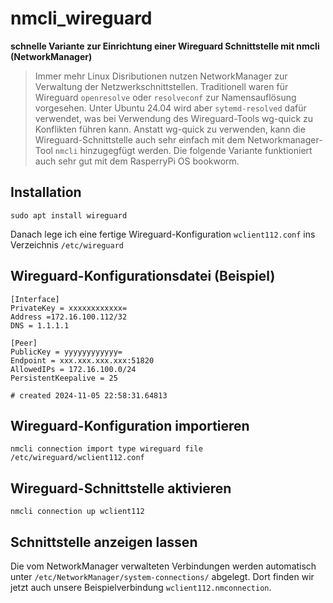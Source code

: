 # nmcli_wireguard
**schnelle Variante zur Einrichtung einer Wireguard Schnittstelle mit nmcli (NetworkManager)**

>Immer mehr Linux Disributionen nutzen NetworkManager zur Verwaltung der Netzwerkschnittstellen.
>Traditionell waren für Wireguard `openresolve` oder `resolveconf` zur Namensauflösung vorgesehen. Unter Ubuntu 24.04 wird aber `sytemd-resolved` dafür verwendet, was bei Verwendung des Wireguard-Tools wg-quick zu Konflikten führen kann.
>Anstatt wg-quick zu verwenden, kann die Wireguard-Schnittstelle auch sehr einfach mit dem Networkmanager-Tool `nmcli` hinzugegfügt werden.
>Die folgende Variante funktioniert auch sehr gut mit dem RasperryPi OS bookworm.

## Installation
```
sudo apt install wireguard
```
Danach lege ich eine fertige Wireguard-Konfiguration `wclient112.conf` ins Verzeichnis `/etc/wireguard`
## Wireguard-Konfigurationsdatei (Beispiel)
```
[Interface]
PrivateKey = xxxxxxxxxxxx=
Address =172.16.100.112/32
DNS = 1.1.1.1

[Peer]
PublicKey = yyyyyyyyyyyy=
Endpoint = xxx.xxx.xxx.xxx:51820
AllowedIPs = 172.16.100.0/24
PersistentKeepalive = 25

# created 2024-11-05 22:58:31.64813
```
## Wireguard-Konfiguration importieren
```
nmcli connection import type wireguard file /etc/wireguard/wclient112.conf
```
## Wireguard-Schnittstelle aktivieren
```
nmcli connection up wclient112
```
## Schnittstelle anzeigen lassen
Die vom NetworkManager verwalteten Verbindungen werden automatisch unter `/etc/NetworkManager/system-connections/` abgelegt.
Dort finden wir jetzt auch unsere Beispielverbindung `wclient112.nmconnection`.
